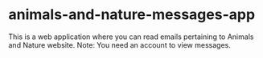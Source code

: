 # animals-and-nature-messages-app

This is a web application where you can read emails pertaining to Animals and Nature website.  Note:  You need an account to view messages.
